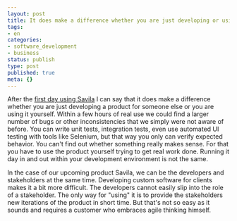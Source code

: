 ```yaml
---
layout: post
title: It does make a difference whether you are just developing or using it
tags:
- en
categories:
- software_development
- business
status: publish
type: post
published: true
meta: {}
---
```

<p>After the <a href="http://www.caimito.net/caimitoEnglish/2007/05/07/1178556764724.html">first day using Savila</a> I can say that it does make a difference whether you are just developing a product for someone else or you are using it yourself. Within a few hours of real use we could find a larger number of bugs or other inconsistencies that we simply were not aware of before. You can write unit tests, integration tests, even use automated UI testing with tools like Selenium, but that way you only can verify expected behavior. You can't find out whether something really makes sense. For that you have to use the product yourself trying to get real work done. Running it day in and out within your development environment is not the same.</p>
<p>
In the case of our upcoming product Savila, we can be the developers and stakeholders at the same time. Developing custom software for clients makes it a bit more difficult. The developers cannot easily slip into the role of a stakeholder. The only way for "using" it is to provide the stakeholders new iterations of the product in short time. But that's not so easy as it sounds and requires a customer who embraces agile thinking himself.</p>
